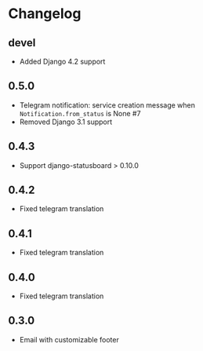# Changelog

## devel

- Added Django 4.2 support

## 0.5.0

- Telegram notification: service creation message when `Notification.from_status` is None #7
- Removed Django 3.1 support

## 0.4.3

- Support django-statusboard > 0.10.0

## 0.4.2

- Fixed telegram translation

## 0.4.1

- Fixed telegram translation

## 0.4.0

- Fixed telegram translation

## 0.3.0

- Email with customizable footer
